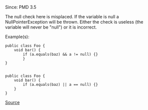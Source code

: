Since: PMD 3.5

The null check here is misplaced. If the variable is null a NullPointerException will be thrown.
Either the check is useless (the variable will never be "null") or it is incorrect.

Example(s):
```
public class Foo {
	void bar() {
		if (a.equals(baz) && a != null) {}
		}
}
    
      
public class Foo {
	void bar() {
		if (a.equals(baz) || a == null) {}
	}
}
```

[Source](https://pmd.github.io/pmd-5.5.4/pmd-java/rules/java/basic.html#MisplacedNullCheck)
